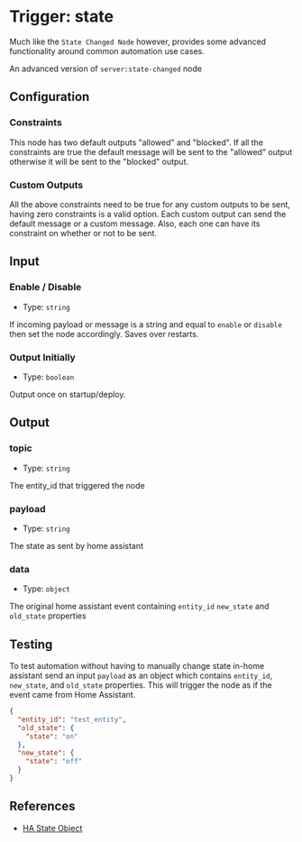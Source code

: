 # Trigger: state

Much like the `State Changed Node` however, provides some advanced functionality
around common automation use cases.

An advanced version of `server:state-changed` node

<!-- TODO: Needs a total rework -->

## Configuration

### Constraints

This node has two default outputs "allowed" and "blocked". If all the constraints are true the default message will be sent to the "allowed" output otherwise it will be sent to the "blocked" output.

### Custom Outputs

All the above constraints need to be true for any custom outputs to be sent,
having zero constraints is a valid option. Each custom output can send the
default message or a custom message. Also, each one can have its constraint
on whether or not to be sent.

## Input

### Enable / Disable

- Type: `string`

If incoming payload or message is a string and equal to `enable` or `disable` then set the node accordingly.
Saves over restarts.

### Output Initially

- Type: `boolean`

Output once on startup/deploy.

## Output

### topic

- Type: `string`

The entity_id that triggered the node

### payload

- Type: `string`

The state as sent by home assistant

### data

- Type: `object`

The original home assistant event containing `entity_id` `new_state` and `old_state` properties

## Testing

To test automation without having to manually change state in-home assistant send an input `payload` as an object which contains `entity_id`, `new_state`, and `old_state` properties. This will trigger the node as if the event came from Home Assistant.

```json
{
  "entity_id": "test_entity",
  "old_state": {
    "state": "on"
  },
  "new_state": {
    "state": "off"
  }
}
```

## References

- [HA State Object](https://home-assistant.io/docs/configuration/state_object)
